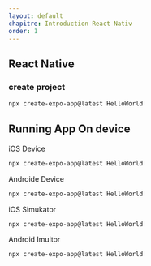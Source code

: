 ```yaml
---
layout: default
chapitre: Introduction React Nativ
order: 1
---
```


## React Native

### create project 
```bash
npx create-expo-app@latest HelloWorld
```
## Running App On device

iOS Device
```bash
npx create-expo-app@latest HelloWorld
```

Androide Device
```bash
npx create-expo-app@latest HelloWorld
```
iOS Simukator
```bash
npx create-expo-app@latest HelloWorld
```
Android Imultor
```bash
npx create-expo-app@latest HelloWorld
```

<!-- note -->



<!-- new slide -->
